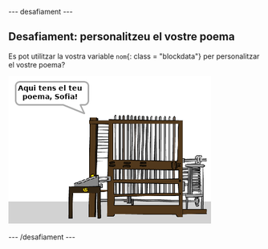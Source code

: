 \--- desafiament \---

## Desafiament: personalitzeu el vostre poema

Es pot utilitzar la vostra variable `nom`{: class = "blockdata"} per personalitzar el vostre poema?

![captura de pantalla](images/poetry-name-comp.png)

\--- /desafiament \---